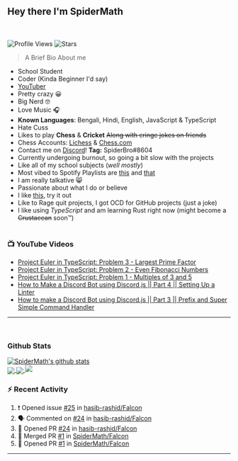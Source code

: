 ## **Hey there I'm SpiderMath**
<br><br>
![Profile Views](https://komarev.com/ghpvc/?username=SpiderMath)
![Stars](https://img.shields.io/github/stars/SpiderMath?style=social)

> A Brief Bio About me
- School Student
- Coder (Kinda Beginner I'd say)
- [YouTuber](https://youtube.com/channel/UCuQvyfLaZOG4bPwEvqSYCLg)
- Pretty crazy 😀 
- Big Nerd 🤓 
- Love Music 🎧
- **Known Languages**: Bengali, Hindi, English, JavaScript & TypeScript
- Hate Cuss
- Likes to play **Chess** & **Cricket** ~~Along with cringe jokes on friends~~
- Chess Accounts: [Lichess](https://lichess.org/@/RishiMath) & [Chess.com](https://www.chess.com/member/RishiMath)
- Contact me on [Discord](https://discord.com)! **Tag:** SpiderBro#8604
- Currently undergoing burnout, so going a bit slow with the projects
- Like all of my school subjects (*well mostly*)
- Most vibed to Spotify Playlists are [this](https://open.spotify.com/playlist/6wnRrX8vCYChQ0fxoZzNdt?si=1f1c906cb6054dfb) and [that](https://open.spotify.com/playlist/2NWCskHFEnpT3m7QbGvD7N?si=6ec85d3dd62d4838)
- I am really talkative 😸 
- Passionate about what I do or believe
- I like [this](https://ncase.me/trust/), try it out
- Like to Rage quit projects, I got OCD for GitHub projects (just a joke)
- I like using *TypeScript* and am learning Rust right now (might become a ~~Crustacean~~ soon™)
<br><br>

### 📺 YouTube Videos
<!-- YOUTUBE:START -->
- [Project Euler in TypeScript: Problem 3 - Largest Prime Factor](https://www.youtube.com/watch?v=DaDziQ4ZRvw)
- [Project Euler in TypeScript: Problem 2 - Even Fibonacci Numbers](https://www.youtube.com/watch?v=oIsm-KtBW4s)
- [Project Euler in TypeScript: Problem 1 - Multiples of 3 and 5](https://www.youtube.com/watch?v=sjkLIrIfRdo)
- [How to Make a Discord Bot using Discord.js || Part 4 || Setting Up a Linter](https://www.youtube.com/watch?v=Sx1i83ghzlg)
- [How to make a Discord Bot using Discord.js || Part 3 || Prefix and Super Simple Command Handler](https://www.youtube.com/watch?v=VNxnXNWhmlU)
<!-- YOUTUBE:END -->
<hr>
<br>

### Github Stats
<a href="https://github.com/anuraghazra/github-readme-stats">
  <img align="center" src="https://github-readme-stats.vercel.app/api?username=SpiderMath&show_icons=true&include_all_commits=true&theme=onedark" alt="SpiderMath's github stats" />
</a>
<br>
<a href="https://github.com/anuraghazra/github-readme-stats">
	<img align="center" src="https://github-readme-stats.vercel.app/api/top-langs/?username=SpiderMath&langs_count=10&theme=onedark&layout=compact">
</a>
<a href="https://github.com/ryo-ma/github-profile-trophy">
	<img align="center" src="https://github-profile-trophy.vercel.app/?username=SpiderMath&theme=onedark&no-bg=true">
</a>
<img src="https://github-readme-streak-stats.herokuapp.com/?user=SpiderMath&theme=slateorange">

### :zap: Recent Activity
<!--START_SECTION:activity-->
1. ❗️ Opened issue [#25](https://github.com/hasib-rashid/Falcon/issues/25) in [hasib-rashid/Falcon](https://github.com/hasib-rashid/Falcon)
2. 🗣 Commented on [#24](https://github.com/hasib-rashid/Falcon/issues/24) in [hasib-rashid/Falcon](https://github.com/hasib-rashid/Falcon)
3. 💪 Opened PR [#24](https://github.com/hasib-rashid/Falcon/pull/24) in [hasib-rashid/Falcon](https://github.com/hasib-rashid/Falcon)
4. 🎉 Merged PR [#1](https://github.com/SpiderMath/Falcon/pull/1) in [SpiderMath/Falcon](https://github.com/SpiderMath/Falcon)
5. 💪 Opened PR [#1](https://github.com/SpiderMath/Falcon/pull/1) in [SpiderMath/Falcon](https://github.com/SpiderMath/Falcon)
<!--END_SECTION:activity-->
<hr>
